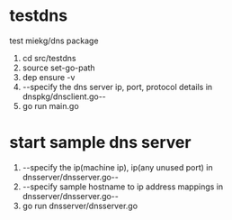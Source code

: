 # testdns
test miekg/dns package
1. cd src/testdns
2. source set-go-path
3. dep ensure -v
4. --specify the dns server ip, port, protocol details in dnspkg/dnsclient.go--
5. go run main.go

# start sample dns server
1. --specify the ip(machine ip), ip(any unused port) in dnsserver/dnsserver.go--
2. --specify sample hostname to ip address mappings in dnsserver/dnsserver.go--
3. go run dnsserver/dnsserver.go
